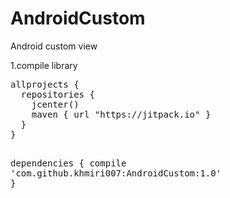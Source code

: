 # AndroidCustom
Android custom view
<p>1.compile library</p>
<pre><span class="pl-en">allprojects</span> {
  repositories {
    jcenter()
    maven { url <span class="pl-s"><span class="pl-pds">"</span>https://jitpack.io<span class="pl-pds">"</span></span> }
  }
}

<span class="pl-en">dependencies</span> {
            compile <span class="pl-s"><span class="pl-pds">'</span>com.github.khmiri007:AndroidCustom:1.0<span class="pl-pds">'</span></span>
    }
</pre>

